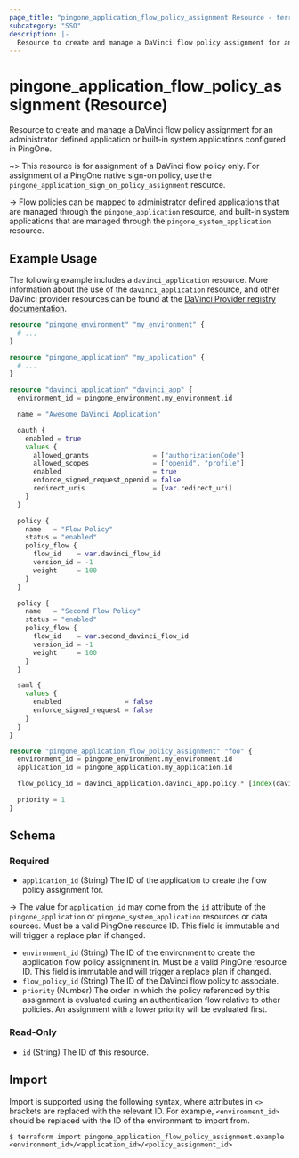 ```yaml
---
page_title: "pingone_application_flow_policy_assignment Resource - terraform-provider-pingone"
subcategory: "SSO"
description: |-
  Resource to create and manage a DaVinci flow policy assignment for an administrator defined application or built-in system applications configured in PingOne.
---
```


# pingone_application_flow_policy_assignment (Resource)

Resource to create and manage a DaVinci flow policy assignment for an administrator defined application or built-in system applications configured in PingOne.

~> This resource is for assignment of a DaVinci flow policy only.  For assignment of a PingOne native sign-on policy, use the `pingone_application_sign_on_policy_assignment` resource.

-> Flow policies can be mapped to administrator defined applications that are managed through the `pingone_application` resource, and built-in system applications that are managed through the `pingone_system_application` resource.

## Example Usage

The following example includes a `davinci_application` resource.  More information about the use of the `davinci_application` resource, and other DaVinci provider resources can be found at the [DaVinci Provider registry documentation](https://registry.terraform.io/providers/pingidentity/davinci/latest/docs).

```terraform
resource "pingone_environment" "my_environment" {
  # ...
}

resource "pingone_application" "my_application" {
  # ...
}

resource "davinci_application" "davinci_app" {
  environment_id = pingone_environment.my_environment.id

  name = "Awesome DaVinci Application"

  oauth {
    enabled = true
    values {
      allowed_grants                = ["authorizationCode"]
      allowed_scopes                = ["openid", "profile"]
      enabled                       = true
      enforce_signed_request_openid = false
      redirect_uris                 = [var.redirect_uri]
    }
  }

  policy {
    name   = "Flow Policy"
    status = "enabled"
    policy_flow {
      flow_id    = var.davinci_flow_id
      version_id = -1
      weight     = 100
    }
  }

  policy {
    name   = "Second Flow Policy"
    status = "enabled"
    policy_flow {
      flow_id    = var.second_davinci_flow_id
      version_id = -1
      weight     = 100
    }
  }

  saml {
    values {
      enabled                = false
      enforce_signed_request = false
    }
  }
}

resource "pingone_application_flow_policy_assignment" "foo" {
  environment_id = pingone_environment.my_environment.id
  application_id = pingone_application.my_application.id

  flow_policy_id = davinci_application.davinci_app.policy.* [index(davinci_application.davinci_app.policy[*].name, "Flow Policy")].policy_id

  priority = 1
}
```

<!-- schema generated by tfplugindocs -->
## Schema

### Required

- `application_id` (String) The ID of the application to create the flow policy assignment for.

-> The value for `application_id` may come from the `id` attribute of the `pingone_application` or `pingone_system_application` resources or data sources.  Must be a valid PingOne resource ID.  This field is immutable and will trigger a replace plan if changed.
- `environment_id` (String) The ID of the environment to create the application flow policy assignment in.  Must be a valid PingOne resource ID.  This field is immutable and will trigger a replace plan if changed.
- `flow_policy_id` (String) The ID of the DaVinci flow policy to associate.
- `priority` (Number) The order in which the policy referenced by this assignment is evaluated during an authentication flow relative to other policies. An assignment with a lower priority will be evaluated first.

### Read-Only

- `id` (String) The ID of this resource.

## Import

Import is supported using the following syntax, where attributes in `<>` brackets are replaced with the relevant ID.  For example, `<environment_id>` should be replaced with the ID of the environment to import from.

```shell
$ terraform import pingone_application_flow_policy_assignment.example <environment_id>/<application_id>/<policy_assignment_id>
```
